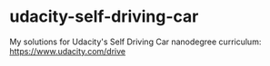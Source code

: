 # udacity-self-driving-car
My solutions for Udacity's Self Driving Car nanodegree curriculum: https://www.udacity.com/drive
